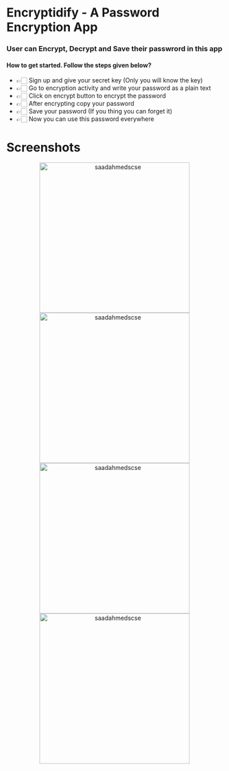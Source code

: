 <h1 align="left">Encryptidify - A Password Encryption App</h1>
<h3 align="left">User can Encrypt, Decrypt and Save their passwrord in this app</h3>

<h4 align="left">How to get started. Follow the steps given below?</h4>

- 👉🏻 Sign up and give your secret key (Only you will know the key)
- 👉🏻 Go to encryption activity and write your password as a plain text
- 👉🏻 Click on encrypt button to encrypt the password
- 👉🏻 After encrypting copy your password
- 👉🏻 Save your password (If you thing you can forget it)
- 👉🏻 Now you can use this password everywhere

<h1 align="left">Screenshots</h1>

<p align="center"><img height="350em" src="https://cdn.discordapp.com/attachments/929739632592187472/929743886539169852/1.jpeg" alt="saadahmedscse" />
<img height="350em" src="https://cdn.discordapp.com/attachments/929739632592187472/929743886899896340/2.jpeg" alt="saadahmedscse" />
<img height="350em" src="https://cdn.discordapp.com/attachments/929739632592187472/929743887101218826/3.jpeg" alt="saadahmedscse" />
<img height="350em" src="https://cdn.discordapp.com/attachments/929739632592187472/929743887440949288/4.jpeg" alt="saadahmedscse" /></p>
